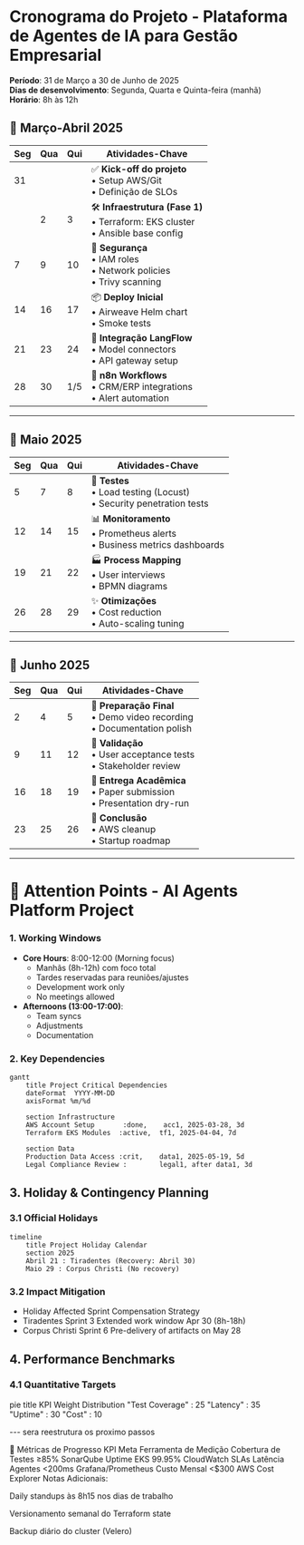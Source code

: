 # Cronograma do Projeto - Plataforma de Agentes de IA para Gestão Empresarial

**Período**: 31 de Março a 30 de Junho de 2025  
**Dias de desenvolvimento**: Segunda, Quarta e Quinta-feira (manhã)  
**Horário**: 8h às 12h  

## 📅 Março-Abril 2025

| Seg | Qua | Qui | Atividades-Chave                          |
|-----|-----|-----|------------------------------------------|
| 31  |     |     | ✅ **Kick-off do projeto**<br>• Setup AWS/Git<br>• Definição de SLOs |
|     | 2   | 3   | 🛠️ **Infraestrutura (Fase 1)**<br>• Terraform: EKS cluster<br>• Ansible base config |
| 7   | 9   | 10  | 🔐 **Segurança**<br>• IAM roles<br>• Network policies<br>• Trivy scanning |
| 14  | 16  | 17  | 📦 **Deploy Inicial**<br>• Airweave Helm chart<br>• Smoke tests |
| 21  | 23  | 24  | 🤖 **Integração LangFlow**<br>• Model connectors<br>• API gateway setup |
| 28  | 30  | 1/5 | 🔄 **n8n Workflows**<br>• CRM/ERP integrations<br>• Alert automation |

---

## 📅 Maio 2025

| Seg | Qua | Qui | Atividades-Chave                          |
|-----|-----|-----|------------------------------------------|
| 5   | 7   | 8   | 🧪 **Testes**<br>• Load testing (Locust)<br>• Security penetration tests |
| 12  | 14  | 15  | 📊 **Monitoramento**<br>• Prometheus alerts<br>• Business metrics dashboards |
| 19  | 21  | 22  | 🏭 **Process Mapping**<br>• User interviews<br>• BPMN diagrams |
| 26  | 28  | 29  | ✨ **Otimizações**<br>• Cost reduction<br>• Auto-scaling tuning |

---

## 📅 Junho 2025

| Seg | Qua | Qui | Atividades-Chave                          |
|-----|-----|-----|------------------------------------------|
| 2   | 4   | 5   | 🚀 **Preparação Final**<br>• Demo video recording<br>• Documentation polish |
| 9   | 11  | 12  | 🎯 **Validação**<br>• User acceptance tests<br>• Stakeholder review |
| 16  | 18  | 19  | 📑 **Entrega Acadêmica**<br>• Paper submission<br>• Presentation dry-run |
| 23  | 25  | 26  | 🌟 **Conclusão**<br>• AWS cleanup<br>• Startup roadmap |

---

# 🚨 Attention Points - AI Agents Platform Project

### 1. **Working Windows**
- **Core Hours**: 8:00-12:00 (Morning focus)
   - Manhãs (8h-12h) com foco total
   - Tardes reservadas para reuniões/ajustes
  - Development work only
  - No meetings allowed
- **Afternoons (13:00-17:00)**:
  - Team syncs
  - Adjustments
  - Documentation


### 2. **Key Dependencies**
```mermaid
gantt
    title Project Critical Dependencies
    dateFormat  YYYY-MM-DD
    axisFormat %m/%d
    
    section Infrastructure
    AWS Account Setup       :done,    acc1, 2025-03-28, 3d
    Terraform EKS Modules  :active,  tf1, 2025-04-04, 7d
    
    section Data
    Production Data Access :crit,    data1, 2025-05-19, 5d
    Legal Compliance Review :        legal1, after data1, 3d
```

## 3. **Holiday & Contingency Planning**
### 3.1 Official Holidays
```mermaid
timeline
    title Project Holiday Calendar
    section 2025
    Abril 21 : Tiradentes (Recovery: Abril 30)
    Maio 29 : Corpus Christi (No recovery)
```

### 3.2 Impact Mitigation
- Holiday	Affected Sprint	Compensation Strategy
- Tiradentes	Sprint 3	Extended work window Apr 30 (8h-18h)
- Corpus Christi	Sprint 6	Pre-delivery of artifacts on May 28

## 4. Performance Benchmarks
### 4.1 Quantitative Targets
pie
    title KPI Weight Distribution
    "Test Coverage" : 25
    "Latency" : 35
    "Uptime" : 30
    "Cost" : 10

--- sera reestrutura os proximo passos

📌 Métricas de Progresso
KPI	Meta	Ferramenta de Medição
Cobertura de Testes	≥85%	SonarQube
Uptime EKS	99.95%	CloudWatch SLAs
Latência Agentes	<200ms	Grafana/Prometheus
Custo Mensal	<$300	AWS Cost Explorer
Notas Adicionais:

Daily standups às 8h15 nos dias de trabalho

Versionamento semanal do Terraform state

Backup diário do cluster (Velero)
